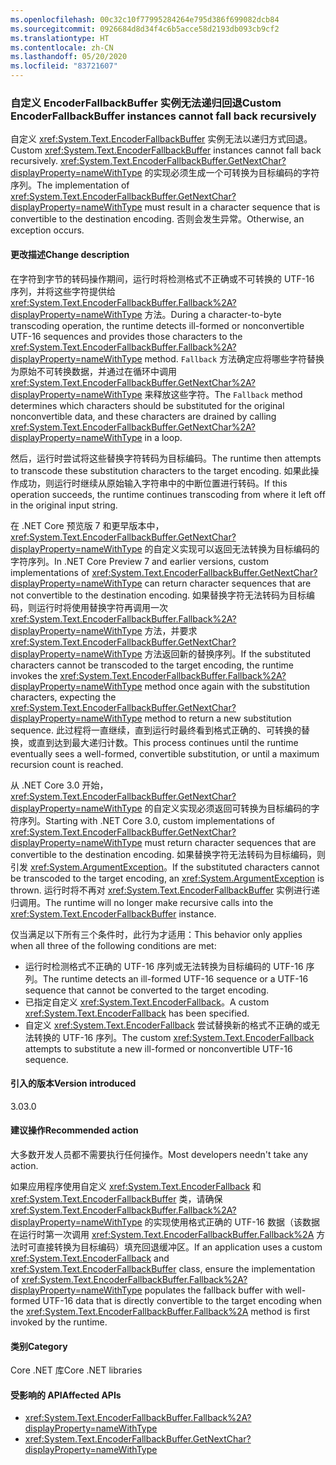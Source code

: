 ```yaml
---
ms.openlocfilehash: 00c32c10f77995284264e795d386f699082dcb84
ms.sourcegitcommit: 0926684d8d34f4c6b5acce58d2193db093cb9cf2
ms.translationtype: HT
ms.contentlocale: zh-CN
ms.lasthandoff: 05/20/2020
ms.locfileid: "83721607"
---
```

### <a name="custom-encoderfallbackbuffer-instances-cannot-fall-back-recursively"></a><span data-ttu-id="727fd-101">自定义 EncoderFallbackBuffer 实例无法递归回退</span><span class="sxs-lookup"><span data-stu-id="727fd-101">Custom EncoderFallbackBuffer instances cannot fall back recursively</span></span>

<span data-ttu-id="727fd-102">自定义 <xref:System.Text.EncoderFallbackBuffer> 实例无法以递归方式回退。</span><span class="sxs-lookup"><span data-stu-id="727fd-102">Custom <xref:System.Text.EncoderFallbackBuffer> instances cannot fall back recursively.</span></span> <span data-ttu-id="727fd-103"><xref:System.Text.EncoderFallbackBuffer.GetNextChar?displayProperty=nameWithType> 的实现必须生成一个可转换为目标编码的字符序列。</span><span class="sxs-lookup"><span data-stu-id="727fd-103">The implementation of <xref:System.Text.EncoderFallbackBuffer.GetNextChar?displayProperty=nameWithType> must result in a character sequence that is convertible to the destination encoding.</span></span> <span data-ttu-id="727fd-104">否则会发生异常。</span><span class="sxs-lookup"><span data-stu-id="727fd-104">Otherwise, an exception occurs.</span></span>

#### <a name="change-description"></a><span data-ttu-id="727fd-105">更改描述</span><span class="sxs-lookup"><span data-stu-id="727fd-105">Change description</span></span>

<span data-ttu-id="727fd-106">在字符到字节的转码操作期间，运行时将检测格式不正确或不可转换的 UTF-16 序列，并将这些字符提供给 <xref:System.Text.EncoderFallbackBuffer.Fallback%2A?displayProperty=nameWithType> 方法。</span><span class="sxs-lookup"><span data-stu-id="727fd-106">During a character-to-byte transcoding operation, the runtime detects ill-formed or nonconvertible UTF-16 sequences and provides those characters to the <xref:System.Text.EncoderFallbackBuffer.Fallback%2A?displayProperty=nameWithType> method.</span></span> <span data-ttu-id="727fd-107">`Fallback` 方法确定应将哪些字符替换为原始不可转换数据，并通过在循环中调用 <xref:System.Text.EncoderFallbackBuffer.GetNextChar%2A?displayProperty=nameWithType> 来释放这些字符。</span><span class="sxs-lookup"><span data-stu-id="727fd-107">The `Fallback` method determines which characters should be substituted for the original nonconvertible data, and these characters are drained by calling <xref:System.Text.EncoderFallbackBuffer.GetNextChar%2A?displayProperty=nameWithType> in a loop.</span></span>

<span data-ttu-id="727fd-108">然后，运行时尝试将这些替换字符转码为目标编码。</span><span class="sxs-lookup"><span data-stu-id="727fd-108">The runtime then attempts to transcode these substitution characters to the target encoding.</span></span> <span data-ttu-id="727fd-109">如果此操作成功，则运行时继续从原始输入字符串中的中断位置进行转码。</span><span class="sxs-lookup"><span data-stu-id="727fd-109">If this operation succeeds, the runtime continues transcoding from where it left off in the original input string.</span></span>

<span data-ttu-id="727fd-110">在 .NET Core 预览版 7 和更早版本中，<xref:System.Text.EncoderFallbackBuffer.GetNextChar?displayProperty=nameWithType> 的自定义实现可以返回无法转换为目标编码的字符序列。</span><span class="sxs-lookup"><span data-stu-id="727fd-110">In .NET Core Preview 7 and earlier versions, custom implementations of <xref:System.Text.EncoderFallbackBuffer.GetNextChar?displayProperty=nameWithType> can return character sequences that are not convertible to the destination encoding.</span></span> <span data-ttu-id="727fd-111">如果替换字符无法转码为目标编码，则运行时将使用替换字符再调用一次 <xref:System.Text.EncoderFallbackBuffer.Fallback%2A?displayProperty=nameWithType> 方法，并要求 <xref:System.Text.EncoderFallbackBuffer.GetNextChar?displayProperty=nameWithType> 方法返回新的替换序列。</span><span class="sxs-lookup"><span data-stu-id="727fd-111">If the substituted characters cannot be transcoded to the target encoding, the runtime invokes the <xref:System.Text.EncoderFallbackBuffer.Fallback%2A?displayProperty=nameWithType> method once again with the substitution characters, expecting the <xref:System.Text.EncoderFallbackBuffer.GetNextChar?displayProperty=nameWithType> method to return a new substitution sequence.</span></span> <span data-ttu-id="727fd-112">此过程将一直继续，直到运行时最终看到格式正确的、可转换的替换，或直到达到最大递归计数。</span><span class="sxs-lookup"><span data-stu-id="727fd-112">This process continues until the runtime eventually sees a well-formed, convertible substitution, or until a maximum recursion count is reached.</span></span>

<span data-ttu-id="727fd-113">从 .NET Core 3.0 开始，<xref:System.Text.EncoderFallbackBuffer.GetNextChar?displayProperty=nameWithType> 的自定义实现必须返回可转换为目标编码的字符序列。</span><span class="sxs-lookup"><span data-stu-id="727fd-113">Starting with .NET Core 3.0, custom implementations of <xref:System.Text.EncoderFallbackBuffer.GetNextChar?displayProperty=nameWithType> must return character sequences that are convertible to the destination encoding.</span></span> <span data-ttu-id="727fd-114">如果替换字符无法转码为目标编码，则引发 <xref:System.ArgumentException>。</span><span class="sxs-lookup"><span data-stu-id="727fd-114">If the substituted characters cannot be transcoded to the target encoding, an <xref:System.ArgumentException> is thrown.</span></span> <span data-ttu-id="727fd-115">运行时将不再对 <xref:System.Text.EncoderFallbackBuffer> 实例进行递归调用。</span><span class="sxs-lookup"><span data-stu-id="727fd-115">The runtime will no longer make recursive calls into the <xref:System.Text.EncoderFallbackBuffer> instance.</span></span>

<span data-ttu-id="727fd-116">仅当满足以下所有三个条件时，此行为才适用：</span><span class="sxs-lookup"><span data-stu-id="727fd-116">This behavior only applies when all three of the following conditions are met:</span></span>

- <span data-ttu-id="727fd-117">运行时检测格式不正确的 UTF-16 序列或无法转换为目标编码的 UTF-16 序列。</span><span class="sxs-lookup"><span data-stu-id="727fd-117">The runtime detects an ill-formed UTF-16 sequence or a UTF-16 sequence that cannot be converted to the target encoding.</span></span>
- <span data-ttu-id="727fd-118">已指定自定义 <xref:System.Text.EncoderFallback>。</span><span class="sxs-lookup"><span data-stu-id="727fd-118">A custom <xref:System.Text.EncoderFallback> has been specified.</span></span>
- <span data-ttu-id="727fd-119">自定义 <xref:System.Text.EncoderFallback> 尝试替换新的格式不正确的或无法转换的 UTF-16 序列。</span><span class="sxs-lookup"><span data-stu-id="727fd-119">The custom <xref:System.Text.EncoderFallback> attempts to substitute a new ill-formed or nonconvertible UTF-16 sequence.</span></span>

#### <a name="version-introduced"></a><span data-ttu-id="727fd-120">引入的版本</span><span class="sxs-lookup"><span data-stu-id="727fd-120">Version introduced</span></span>

<span data-ttu-id="727fd-121">3.0</span><span class="sxs-lookup"><span data-stu-id="727fd-121">3.0</span></span>

#### <a name="recommended-action"></a><span data-ttu-id="727fd-122">建议操作</span><span class="sxs-lookup"><span data-stu-id="727fd-122">Recommended action</span></span>

<span data-ttu-id="727fd-123">大多数开发人员都不需要执行任何操作。</span><span class="sxs-lookup"><span data-stu-id="727fd-123">Most developers needn't take any action.</span></span>

<span data-ttu-id="727fd-124">如果应用程序使用自定义 <xref:System.Text.EncoderFallback> 和 <xref:System.Text.EncoderFallbackBuffer> 类，请确保 <xref:System.Text.EncoderFallbackBuffer.Fallback%2A?displayProperty=nameWithType> 的实现使用格式正确的 UTF-16 数据（该数据在运行时第一次调用 <xref:System.Text.EncoderFallbackBuffer.Fallback%2A> 方法时可直接转换为目标编码）填充回退缓冲区。</span><span class="sxs-lookup"><span data-stu-id="727fd-124">If an application uses a custom <xref:System.Text.EncoderFallback> and <xref:System.Text.EncoderFallbackBuffer> class, ensure the implementation of <xref:System.Text.EncoderFallbackBuffer.Fallback%2A?displayProperty=nameWithType> populates the fallback buffer with well-formed UTF-16 data that is directly convertible to the target encoding when the <xref:System.Text.EncoderFallbackBuffer.Fallback%2A> method is first invoked by the runtime.</span></span>

#### <a name="category"></a><span data-ttu-id="727fd-125">类别</span><span class="sxs-lookup"><span data-stu-id="727fd-125">Category</span></span>

<span data-ttu-id="727fd-126">Core .NET 库</span><span class="sxs-lookup"><span data-stu-id="727fd-126">Core .NET libraries</span></span>

#### <a name="affected-apis"></a><span data-ttu-id="727fd-127">受影响的 API</span><span class="sxs-lookup"><span data-stu-id="727fd-127">Affected APIs</span></span>

- <xref:System.Text.EncoderFallbackBuffer.Fallback%2A?displayProperty=nameWithType>
- <xref:System.Text.EncoderFallbackBuffer.GetNextChar?displayProperty=nameWithType>

<!--

#### Affected APIs

- `Overload:System.Text.EncoderFallbackBuffer.Fallback`
- `M:System.Text.EncoderFallbackBuffer.GetNextChar`

-->
